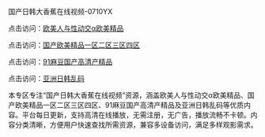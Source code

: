 国产日韩大香蕉在线视频-0710YX

点击访问：<a href="https://heiliaozj3tjd.pages.dev">欧美人与性动交α欧美精品</a>

点击访问：<a href="https://heiliaoe8ajia.pages.dev">国产欧美精品一区二区三区四区</a>

点击访问：<a href="https://heiliaoxqkkct.pages.dev">91麻豆国产高清产精品</a>

点击访问：<a href="https://heiliaoxwd5i8.pages.dev">亚洲日韩乱码</a>

本专区专注“国产日韩大香蕉在线视频”资源，涵盖欧美人与性动交α欧美精品、国产欧美精品一区二区三区四区、91麻豆国产高清产精品及亚洲日韩乱码等优质内容。平台每日更新，支持高清在线播放，无需注册，无广告，播放流畅不卡顿。内容分类清晰，方便用户快速查找所需资源，兼容多设备访问，满足多样观影需求。

<span style="display:none;">[Canonical link](https://github.com/nam20250710/so99 ）</span>
